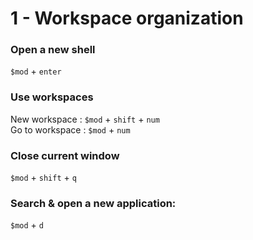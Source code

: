 # 1 - Workspace organization   
### Open a new shell  
`$mod` + `enter`  

### Use workspaces  
New workspace : `$mod` + `shift` + `num`  
Go to workspace : `$mod` + `num`  

### Close current window  
`$mod` + `shift` + `q`  

### Search & open a new application:  
`$mod` + `d`  
